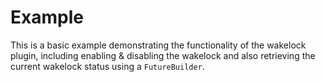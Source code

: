 # Example

This is a basic example demonstrating the functionality of the wakelock plugin, including enabling & disabling the wakelock and also retrieving the current wakelock status using a `FutureBuilder`.